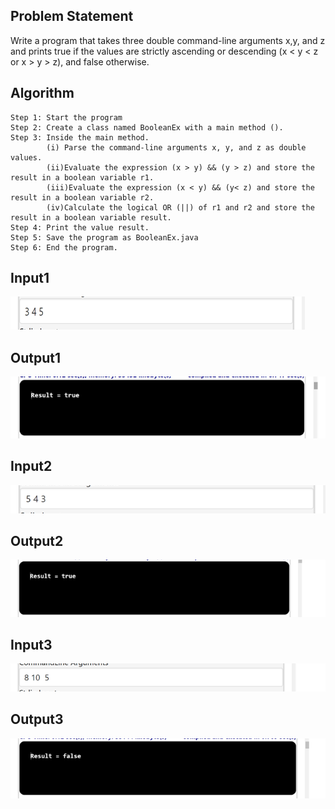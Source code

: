 ## Problem Statement

Write a program that takes three double command-line arguments x,y, and z and prints true if the values are strictly ascending or descending (x < y < z or x > y > z), and false otherwise.

## Algorithm

	Step 1:	Start the program
	Step 2:	Create a class named BooleanEx with a main method ().
	Step 3:	Inside the main method.
			(i)	Parse the command-line arguments x, y, and z as double values.
			(ii)Evaluate the expression (x > y) && (y > z) and store the result in a boolean variable r1.
			(iii)Evaluate the expression (x < y) && (y< z) and store the result in a boolean variable r2.
			(iv)Calculate the logical OR (||) of r1 and r2 and store the result in a boolean variable result.
	Step 4: Print the value result.
	Step 5: Save the program as BooleanEx.java
	Step 6: End the program.

## Input1

![Alt text](image-6.png)

## Output1

![Alt text](image-7.png)

## Input2

![Alt text](image-8.png)

## Output2

![Alt text](image-9.png)

## Input3

![Alt text](image-10.png)

## Output3

![Alt text](image-11.png)
